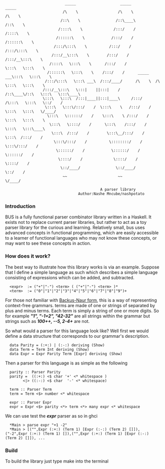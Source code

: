 
                               _____                    _____                    _____
                              /\    \                  /\    \                  /\    \
                             /::\    \                /::\____\                /::\    \
                            /::::\    \              /:::/    /               /::::\    \
                           /::::::\    \            /:::/    /               /::::::\    \
                          /:::/\:::\    \          /:::/    /               /:::/\:::\    \
                         /:::/__\:::\    \        /:::/    /               /:::/__\:::\    \
                        /::::\   \:::\    \      /:::/    /                \:::\   \:::\    \
                       /::::::\   \:::\    \    /:::/    /      _____    ___\:::\   \:::\    \
                      /:::/\:::\   \:::\ ___\  /:::/____/      /\    \  /\   \:::\   \:::\    \
                     /:::/__\:::\   \:::|    ||:::|    /      /::\____\/::\   \:::\   \:::\____\
                     \:::\   \:::\  /:::|____||:::|____\     /:::/    /\:::\   \:::\   \::/    /
                      \:::\   \:::\/:::/    /  \:::\    \   /:::/    /  \:::\   \:::\   \/____/
                       \:::\   \::::::/    /    \:::\    \ /:::/    /    \:::\   \:::\    \
                        \:::\   \::::/    /      \:::\    /:::/    /      \:::\   \:::\____\
                         \:::\  /:::/    /        \:::\__/:::/    /        \:::\  /:::/    /
                          \:::\/:::/    /          \::::::::/    /          \:::\/:::/    /
                           \::::::/    /            \::::::/    /            \::::::/    /
                            \::::/    /              \::::/    /              \::::/    /
                             \::/____/                \::/____/                \::/    /
                              ~~                       ~~                       \/____/

                                               A parser library
                                     Author:Nashe Mncube/nashpotato

### Introduction
BUS is a fully functional parser combinator library written in a Haskell. It exists not to replace current parser libraries, but rather to act as a toy parser library for the curious and learning. Relatively small, bus uses advanced concepts in functional programming, which are easily accessible to a learner of functional languages who may not know these concepts, or may want to see these concepts in action.

### How does it work?
The best way to illustrate how this library works is via an example. Suppose that I define a simple language as such which describes a simple language consisting of expressions which can be added, and subtracted.

      <expr>  := ("+"|"-") <term> ( ("+"|"-") <term> )*
      <term>  := ("0"|"1"|"2"|"3"|"4"|"5"|"6"|"7"|"8"|"9")+

For those not familiar with [Backus-Naur form](https://en.wikipedia.org/wiki/Backus%E2%80%93Naur_form), this is a way of representing context-free grammars. ***<expr>*** terms are made of one ***<term>*** or strings of ***<term>*** separated by plus and minus terms. Each ***<num>*** term is simply a string of one or more digits.
So for example ***"1", "-1+2", "42-32"*** are all strings within the grammar but strings such as ***100++, --5, 2-4+*** are not.

So what would a parser for this language look like? Well first we would define a data structure that corresponds to our grammar's description.

      data Parity = (:+:) | (:-:) deriving (Show)
      data Term = Term Int deriving (Show)
      data Expr = Expr Parity Term [Expr] deriving (Show)

Then a parser for this language is as simple as the following


      parity :: Parser Parity
      parity =  ((:+:) <$ char '+' <* whitespace )
            <|> ((:-:) <$ char  '-' <* whitespace)

      term :: Parser Term
      term = Term <$> number <* whitespace

      expr :: Parser Expr
      expr = Expr <$> parity <*> term <*> many expr <* whitespace

We can use test the ***expr*** parser as so in ghci

      *Main > parse expr "+1 -2"
      *Main > [("",Expr (:+:) (Term 1) [Expr (:-:) (Term 2) []]),("-2",Expr (:+:) (Term 1) []),("",Expr (:+:) (Term 1) [Expr (:-:) (Term 2) []]), ...

### Build
To build the library just type make into the terminal
